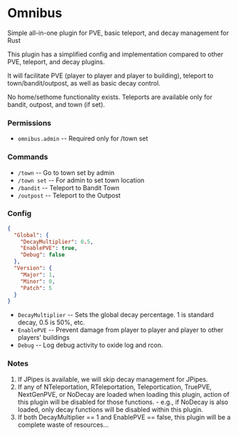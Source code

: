 # Omnibus
Simple all-in-one plugin for PVE, basic teleport,  and decay management for Rust

This plugin has a simplified config and implementation compared to other PVE, teleport, and decay plugins.

It will facilitate PVE (player to player and player to building), teleport to town/bandit/outpost, as well as basic decay control.

No home/sethome functionality exists.  Teleports are available only for bandit, outpost, and town (if set).

### Permissions
  - `omnibus.admin` -- Required only for /town set

### Commands
  - `/town` -- Go to town set by admin
  - `/town set` -- For admin to set town location
  - `/bandit` -- Teleport to Bandit Town
  - `/outpost` -- Teleport to the Outpost

### Config

```json
{
  "Global": {
    "DecayMultiplier": 0.5,
    "EnablePVE": true,
    "Debug": false
  },
  "Version": {
    "Major": 1,
    "Minor": 0,
    "Patch": 5
  }
}
```

  - `DecayMultiplier` -- Sets the global decay percentage.  1 is standard decay, 0.5 is 50%, etc.
  - `EnablePVE` -- Prevent damage from player to player and player to other players' buildings
  - `Debug` --  Log debug activity to oxide log and rcon.


### Notes
  1. If JPipes is available, we will skip decay management for JPipes.
  2. If any of NTeleportation, RTeleportation, Teleportication, TruePVE, NextGenPVE, or NoDecay are loaded when loading this plugin, action of this plugin will be disabled for those functions.
    - e.g., if NoDecay is also loaded, only decay functions will be disabled within this plugin.
  3. If both DecayMultiplier == 1 and EnablePVE == false, this plugin will be a complete waste of resources...

